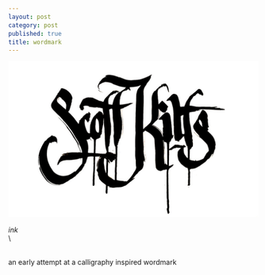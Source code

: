 ```yaml
---
layout: post
category: post
published: true
title: wordmark
---
```

![sk wordmark](/media/scottkilts-calligraphy-1200w.jpeg)
<!--more-->
<span class='medium fr'>*ink*</span>  \
  \
  
  \
an early attempt at a calligraphy inspired wordmark
